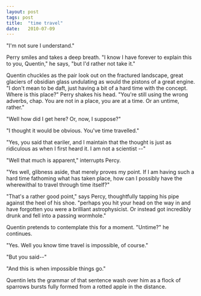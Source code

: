 ```yaml
---
layout: post
tags: post
title:  "time travel"
date:   2010-07-09
---
```

"I'm not sure I understand."

Perry smiles and takes a deep breath. "I know I have forever to explain this to you, Quentin," he says, "but I'd rather not take it."

Quentin chuckles as the pair look out on the fractured landscape, great glaciers of obsidian glass undulating as would the pistons of a great engine. "I don't mean to be daft, just having a bit of a hard time with the concept. Where is this place?"
Perry shakes his head. "You're still using the wrong adverbs, chap. You are not in a place, you are at a time. Or an untime, rather."

"Well how did I get here? Or, now, I suppose?"

"I thought it would be obvious. You've time travelled."

"Yes, you said that eariler, and I maintain that the thought is just as ridiculous as when I first heard it. I am not a scientist --"

"Well that much is apparent," interrupts Percy.

"Yes well, glibness aside, that merely proves my point. If I am having such a hard time fathoming what has taken place, how can I possibly have the wherewithal to travel through time itself?"

"That's a rather good point," says Percy, thoughtfully tapping his pipe against the heel of his shoe. "perhaps you hit your head on the way in and have forgotten you were a brilliant astrophysicist. Or instead got incredibly drunk and fell into a passing wormhole."

Quentin pretends to contemplate this for a moment.
"Untime?" he continues.

"Yes. Well you know time travel is impossible, of course."

"But you said--"

"And this is when impossible things go."

Quentin lets the grammar of that sentence wash over him as a flock of sparrows bursts fully formed from a rotted apple in the distance.
